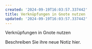 ```yaml
---
created: '2024-09-19T16:03:57.337442'
title: Verknüpfungen in Gnote nutzen
updated: '2024-09-19T16:03:57.337442'
---
```


Verknüpfungen in Gnote nutzen

Beschreiben Sie ihre neue Notiz hier.